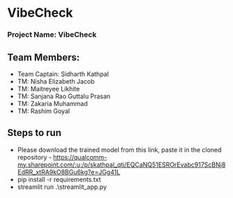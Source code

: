 # VibeCheck

### Project Name: VibeCheck

## Team Members:

- Team Captain: Sidharth Kathpal
- TM: Nisha Elizabeth Jacob
- TM: Maitreyee Likhite
- TM: Sanjana Rao Guttalu Prasan
- TM: Zakaria Muhammad
- TM: Rashim Goyal

## Steps to run
- Please download the trained model from this link, paste it in the cloned repository - https://qualcomm-my.sharepoint.com/:u:/p/skathpal_qti/EQCaNQ51ESROrEvabc917ScBNj8EdRR_xtRA9kO8BGu6kg?e=JGg41L
- pip install -r requirements.txt
- streamlit run .\streamlit_app.py

